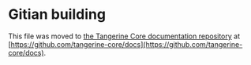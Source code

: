 Gitian building
================

This file was moved to [the Tangerine Core documentation repository](https://github.com/tangerine-core/docs/blob/master/gitian-building.md) at [https://github.com/tangerine-core/docs](https://github.com/tangerine-core/docs).
